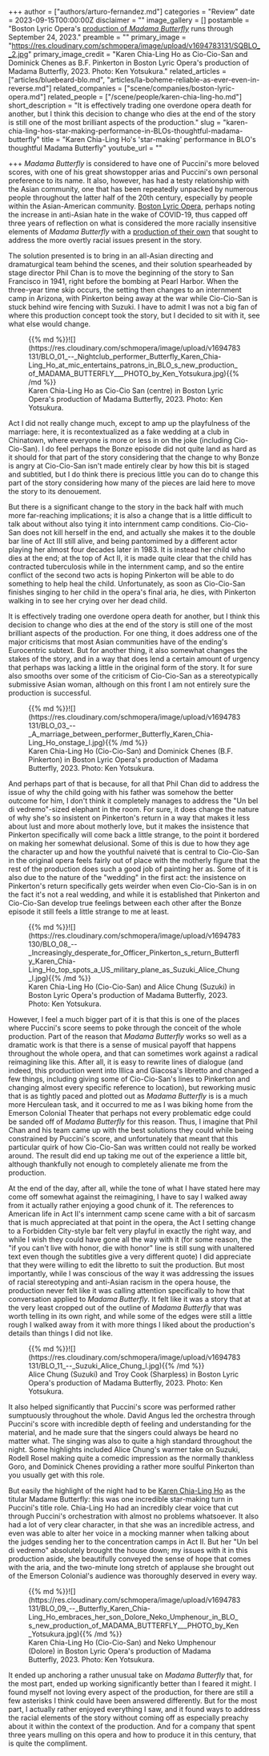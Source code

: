+++
author = ["authors/arturo-fernandez.md"]
categories = "Review"
date = 2023-09-15T00:00:00Z
disclaimer = ""
image_gallery = []
postamble = "Boston Lyric Opera's [production of _Madama Butterfly_](https://blo.org/butterfly/) runs through September 24, 2023."
preamble = ""
primary_image = "https://res.cloudinary.com/schmopera/image/upload/v1694783131/SQBLO__2.jpg"
primary_image_credit = "Karen Chia-Ling Ho as Cio-Cio-San and Dominick Chenes as B.F. Pinkerton in Boston Lyric Opera's production of Madama Butterfly, 2023. Photo: Ken Yotsukura."
related_articles = ["articles/bluebeard-blo.md", "articles/la-boheme-reliable-as-ever-even-in-reverse.md"]
related_companies = ["scene/companies/boston-lyric-opera.md"]
related_people = ["/scene/people/karen-chia-ling-ho.md"]
short_description = "It is effectively trading one overdone opera death for another, but I think this decision to change who dies at the end of the story is still one of the most brilliant aspects of the production."
slug = "karen-chia-ling-hos-star-making-performance-in-BLOs-thoughtful-madama-butterfly"
title = "Karen Chia-Ling Ho's 'star-making' performance in BLO's thoughtful Madama Butterfly"
youtube_url = ""

+++
_Madama Butterfly_ is considered to have one of Puccini's more beloved scores, with one of his great showstopper arias and Puccini's own personal preference to its name. It also, however, has had a testy relationship with the Asian community, one that has been repeatedly unpacked by numerous people throughout the latter half of the 20th century, especially by people within the Asian-American community. [Boston Lyric Opera](/scene/companies/boston-lyric-opera/), perhaps noting the increase in anti-Asian hate in the wake of COVID-19, thus capped off three years of reflection on what is considered the more racially insensitive elements of _Madama Butterfly_ with a [production of their own](https://blo.org/butterfly/) that sought to address the more overtly racial issues present in the story.

The solution presented is to bring in an all-Asian directing and dramaturgical team behind the scenes, and their solution spearheaded by stage director Phil Chan is to move the beginning of the story to San Francisco in 1941, right before the bombing at Pearl Harbor. When the three-year time skip occurs, the setting then changes to an internment camp in Arizona, with Pinkerton being away at the war while Cio-Cio-San is stuck behind wire fencing with Suzuki. I have to admit I was not a big fan of where this production concept took the story, but I decided to sit with it, see what else would change.

<figure data-type="image">{{% md %}}![](https://res.cloudinary.com/schmopera/image/upload/v1694783131/BLO_01_--_Nightclub_performer_Butterfly_Karen_Chia-Ling_Ho_at_mic_entertains_patrons_in_BLO_s_new_production_of_MADAMA_BUTTERFLY___PHOTO_by_Ken_Yotsukura.jpg){{% /md %}}

<figcaption>Karen Chia-Ling Ho as Cio-Cio San (centre) in Boston Lyric Opera's production of Madama Butterfly, 2023. Photo: Ken Yotsukura.</figcaption>  
</figure>

Act I did not really change much, except to amp up the playfulness of the marriage: here, it is recontextualized as a fake wedding at a club in Chinatown, where everyone is more or less in on the joke (including Cio-Cio-San). I do feel perhaps the Bonze episode did not quite land as hard as it should for that part of the story considering that the change to why Bonze is angry at Cio-Cio-San isn't made entirely clear by how this bit is staged and subtitled, but I do think there is precious little you can do to change this part of the story considering how many of the pieces are laid here to move the story to its denouement. 

But there is a significant change to the story in the back half with much more far-reaching implications; it is also a change that is a little difficult to talk about without also tying it into internment camp conditions. Cio-Cio-San does not kill herself in the end, and actually she makes it to the double bar line of Act III still alive, and being pantomimed by a different actor playing her almost four decades later in 1983. It is instead her child who dies at the end; at the top of Act II, it is made quite clear that the child has contracted tuberculosis while in the internment camp, and so the entire conflict of the second two acts is hoping Pinkerton will be able to do something to help heal the child. Unfortunately, as soon as Cio-Cio-San finishes singing to her child in the opera's final aria, he dies, with Pinkerton walking in to see her crying over her dead child.

It is effectively trading one overdone opera death for another, but I think this decision to change who dies at the end of the story is still one of the most brilliant aspects of the production. For one thing, it does address one of the major criticisms that most Asian communities have of the ending's Eurocentric subtext. But for another thing, it also somewhat changes the stakes of the story, and in a way that does lend a certain amount of urgency that perhaps was lacking a little in the original form of the story. It for sure also smooths over some of the criticism of Cio-Cio-San as a stereotypically submissive Asian woman, although on this front I am not entirely sure the production is successful.

<figure data-type="image">{{% md %}}![](https://res.cloudinary.com/schmopera/image/upload/v1694783131/BLO_03_--_A_marriage_between_performer_Butterfly_Karen_Chia-Ling_Ho_onstage_l.jpg){{% /md %}}

<figcaption>Karen Chia-Ling Ho (Cio-Cio-San) and Dominick Chenes (B.F. Pinkerton) in Boston Lyric Opera's production of Madama Butterfly, 2023. Photo: Ken Yotsukura.</figcaption>  
</figure>

And perhaps part of that is because, for all that Phil Chan did to address the issue of why the child going with his father was somehow the better outcome for him, I don't think it completely manages to address the "Un bel di vedremo"-sized elephant in the room. For sure, it does change the nature of why she's so insistent on Pinkerton's return in a way that makes it less about lust and more about motherly love, but it makes the insistence that Pinkerton specifically will come back a little strange, to the point it bordered on making her somewhat delusional. Some of this is due to how they age the character up and how the youthful naiveté that is central to Cio-Cio-San in the original opera feels fairly out of place with the motherly figure that the rest of the production does such a good job of painting her as. Some of it is also due to the nature of the "wedding" in the first act: the insistence on Pinkerton's return specifically gets weirder when even Cio-Cio-San is in on the fact it's not a real wedding, and while it is established that Pinkerton and Cio-Cio-San develop true feelings between each other after the Bonze episode it still feels a little strange to me at least.

<figure data-type="image">{{% md %}}![](https://res.cloudinary.com/schmopera/image/upload/v1694783130/BLO_08_--_Increasingly_desperate_for_Officer_Pinkerton_s_return_Butterfly_Karen_Chia-Ling_Ho_top_spots_a_US_military_plane_as_Suzuki_Alice_Chung_l.jpg){{% /md %}}

<figcaption>Karen Chia-Ling Ho (Cio-Cio-San) and Alice Chung (Suzuki) in Boston Lyric Opera's production of Madama Butterfly, 2023. Photo: Ken Yotsukura.</figcaption>  
</figure>

However, I feel a much bigger part of it is that this is one of the places where Puccini's score seems to poke through the conceit of the whole production. Part of the reason that _Madama Butterfly_ works so well as a dramatic work is that there is a sense of musical payoff that happens throughout the whole opera, and that can sometimes work against a radical reimagining like this. After all, it is easy to rewrite lines of dialogue (and indeed, this production went into Illica and Giacosa's libretto and changed a few things, including giving some of Cio-Cio-San's lines to Pinkerton and changing almost every specific reference to location), but reworking music that is as tightly paced and plotted out as _Madama Butterfly_ is is a much more Herculean task, and it occurred to me as I was biking home from the Emerson Colonial Theater that perhaps not every problematic edge could be sanded off of _Madama Butterfly_ for this reason. Thus, I imagine that Phil Chan and his team came up with the best solutions they could while being constrained by Puccini's score, and unfortunately that meant that this particular quirk of how Cio-Cio-San was written could not really be worked around. The result did end up taking me out of the experience a little bit, although thankfully not enough to completely alienate me from the production.

At the end of the day, after all, while the tone of what I have stated here may come off somewhat against the reimagining, I have to say I walked away from it actually rather enjoying a good chunk of it. The references to American life in Act II's internment camp scene came with a bit of sarcasm that is much appreciated at that point in the opera, the Act I setting change to a Forbidden City-style bar felt very playful in exactly the right way, and while I wish they could have gone all the way with it (for some reason, the "if you can't live with honor, die with honor" line is still sung with unaltered text even though the subtitles give a very different quote) I did appreciate that they were willing to edit the libretto to suit the production. But most importantly, while I was conscious of the way it was addressing the issues of racial stereotyping and anti-Asian racism in the opera house, the production never felt like it was calling attention specifically to how that conversation applied to _Madama Butterfly_. It felt like it was a story that at the very least cropped out of the outline of _Madama Butterfly_ that was worth telling in its own right, and while some of the edges were still a little rough I walked away from it with more things I liked about the production's details than things I did not like.

<figure data-type="image">{{% md %}}![](https://res.cloudinary.com/schmopera/image/upload/v1694783131/BLO_11_--_Suzuki_Alice_Chung_l.jpg){{% /md %}}

<figcaption>Alice Chung (Suzuki) and Troy Cook (Sharpless) in Boston Lyric Opera's production of Madama Butterfly, 2023. Photo: Ken Yotsukura.</figcaption>  
</figure>

It also helped significantly that Puccini's score was performed rather sumptuously throughout the whole. David Angus led the orchestra through Puccini's score with incredible depth of feeling and understanding for the material, and he made sure that the singers could always be heard no matter what. The singing was also to quite a high standard throughout the night. Some highlights included Alice Chung's warmer take on Suzuki, Rodell Rosel making quite a comedic impression as the normally thankless Goro, and Dominick Chenes providing a rather more soulful Pinkerton than you usually get with this role.

But easily the highlight of the night had to be [Karen Chia-Ling Ho](/scene/people/karen-chia-ling-ho/) as the titular Madame Butterfly: this was one incredible star-making turn in Puccini's title role. Chia-Ling Ho had an incredibly clear voice that cut through Puccini's orchestration with almost no problems whatsoever. It also had a lot of very clear character, in that she was an incredible actress, and even was able to alter her voice in a mocking manner when talking about the judges sending her to the concentration camps in Act II. But her "Un bel di vedremo" absolutely brought the house down; my issues with it in this production aside, she beautifully conveyed the sense of hope that comes with the aria, and the two-minute long stretch of applause she brought out of the Emerson Colonial's audience was thoroughly deserved in every way.

<figure data-type="image">{{% md %}}![](https://res.cloudinary.com/schmopera/image/upload/v1694783131/BLO_09_--_Butterfly_Karen_Chia-Ling_Ho_embraces_her_son_Dolore_Neko_Umphenour_in_BLO_s_new_production_of_MADAMA_BUTTERFLY___PHOTO_by_Ken_Yotsukura.jpg){{% /md %}}

<figcaption>Karen Chia-Ling Ho (Cio-Cio-San) and Neko Umphenour (Dolore) in Boston Lyric Opera's production of Madama Butterfly, 2023. Photo: Ken Yotsukura.</figcaption>  
</figure>

It ended up anchoring a rather unusual take on _Madama Butterfly_ that, for the most part, ended up working significantly better than I feared it might. I found myself not loving every aspect of the production, for there are still a few asterisks I think could have been answered differently. But for the most part, I actually rather enjoyed everything I saw, and it found ways to address the racial elements of the story without coming off as especially preachy about it within the context of the production. And for a company that spent three years mulling on this opera and how to produce it in this century, that is quite the compliment.